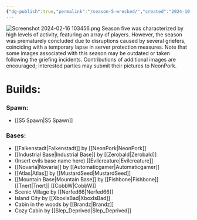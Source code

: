 ```yaml
---
{"dg-publish":true,"permalink":"/season-5-wrecked/","created":"2024-10-16T22:32:08.777-05:00","updated":"2024-10-17T15:08:19.277-05:00"}
---
```


![Screenshot 2024-02-16 103456.png](/img/user/Images/Screenshot%202024-02-16%20103456.png)
Season five was characterized by high levels of activity, featuring an array of players. However, the season was prematurely concluded due to disruptions caused by several griefers, coinciding with a temporary lapse in server protection measures. Note that some images associated with this season may be outdated or taken following the griefing incidents. Contributions of additional images are encouraged; interested parties may submit their pictures to NeonPork.

# Builds:

### Spawn:
- [[S5 Spawn\|S5 Spawn]]
### Bases:
- [[Falkenstadt\|Falkenstadt]] by [[NeonPork\|NeonPork]]
- [[Industrial Base\|Industrial Base]] by [[Zerobald\|Zerobald]]
- (Insert evils base name here) [[Evilcreature\|Evilcreature]]
- [[Novaria\|Novaria]] by [[Automaticgamer\|Automaticgamer]]
- [[Atlas\|Atlas]] by [[MustardSeed\|MustardSeed]]
- [[Mountain Base\|Mountain Base]] by [[Fishbone\|Fishbone]] [[Tnert\|Tnert]] [[CobbW\|CobbW]]
- Scenic Village by [[Nerfed66\|Nerfed66]]
- Island City by [[XboxIsBad\|XboxIsBad]]
- Cabin in the woods by [[Brandz\|Brandz]]
- Cozy Cabin by [[Slep_Deprived\|Slep_Deprived]]
